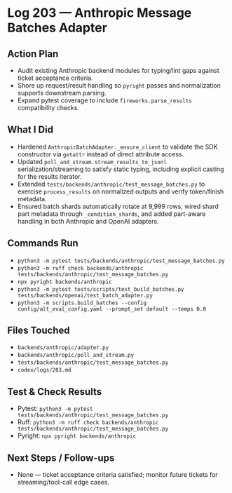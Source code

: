 # Log 203 — Anthropic Message Batches Adapter
## Action Plan
- Audit existing Anthropic backend modules for typing/lint gaps against ticket acceptance criteria.
- Shore up request/result handling so `pyright` passes and normalization supports downstream parsing.
- Expand pytest coverage to include `fireworks.parse_results` compatibility checks.

## What I Did
- Hardened `AnthropicBatchAdapter._ensure_client` to validate the SDK constructor via `getattr` instead of direct attribute access.
- Updated `poll_and_stream.stream_results_to_jsonl` serialization/streaming to satisfy static typing, including explicit casting for the results iterator.
- Extended `tests/backends/anthropic/test_message_batches.py` to exercise `process_results` on normalized outputs and verify token/finish metadata.
- Ensured batch shards automatically rotate at 9,999 rows, wired shard part metadata through `_condition_shards`, and added part-aware handling in both Anthropic and OpenAI adapters.

## Commands Run
- `python3 -m pytest tests/backends/anthropic/test_message_batches.py`
- `python3 -m ruff check backends/anthropic tests/backends/anthropic/test_message_batches.py`
- `npx pyright backends/anthropic`
- `python3 -m pytest tests/scripts/test_build_batches.py tests/backends/openai/test_batch_adapter.py`
- `python3 -m scripts.build_batches --config config/alt_eval_config.yaml --prompt_set default --temps 0.0`

## Files Touched
- `backends/anthropic/adapter.py`
- `backends/anthropic/poll_and_stream.py`
- `tests/backends/anthropic/test_message_batches.py`
- `codex/logs/203.md`

## Test & Check Results
- Pytest: `python3 -m pytest tests/backends/anthropic/test_message_batches.py`
- Ruff: `python3 -m ruff check backends/anthropic tests/backends/anthropic/test_message_batches.py`
- Pyright: `npx pyright backends/anthropic`

## Next Steps / Follow-ups
- None — ticket acceptance criteria satisfied; monitor future tickets for streaming/tool-call edge cases.
